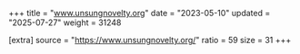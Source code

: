 +++
title = "www.unsungnovelty.org"
date = "2023-05-10"
updated = "2025-07-27"
weight = 31248

[extra]
source = "https://www.unsungnovelty.org/"
ratio = 59
size = 31
+++
